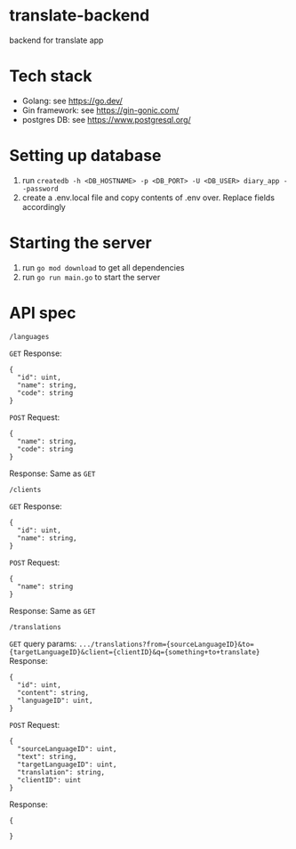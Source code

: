 # translate-backend
backend for translate app

# Tech stack
- Golang: see https://go.dev/
- Gin framework: see https://gin-gonic.com/ 
- postgres DB: see https://www.postgresql.org/

# Setting up database
1. run ```createdb -h <DB_HOSTNAME> -p <DB_PORT> -U <DB_USER> diary_app --password```
2. create a .env.local file and copy contents of .env over. Replace fields accordingly

# Starting the server
1. run ```go mod download``` to get all dependencies
2. run ```go run main.go``` to start the server

# API spec
```/languages```

```GET```
Response:
```
{
  "id": uint,
  "name": string,
  "code": string
}
```

```POST```
Request:
```
{
  "name": string,
  "code": string
}
```
Response:
Same as ```GET```


```/clients```

```GET```
Response:
```
{
  "id": uint,
  "name": string,
}
```

```POST```
Request:
```
{
  "name": string
}
```
Response:
Same as ```GET```


```/translations```

```GET```
query params: 
```.../translations?from={sourceLanguageID}&to={targetLanguageID}&client={clientID}&q={something+to+translate}```
Response:
```
{
  "id": uint,
  "content": string,
  "languageID": uint,
}
```

```POST```
Request:
```
{
  "sourceLanguageID": uint,
  "text": string,
  "targetLanguageID": uint,
  "translation": string,
  "clientID": uint
}
```
Response:
```
{
  
}
```
